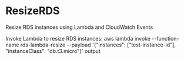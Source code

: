 # ResizeRDS
Resize RDS instances using Lambda and CloudWatch Events

Invoke Lambda to resize RDS instances:
aws lambda invoke --function-name rds-lambda-resize --payload '{"instances": ["test-instance-id"], "instanceClass": "db.t3.micro"}' output
